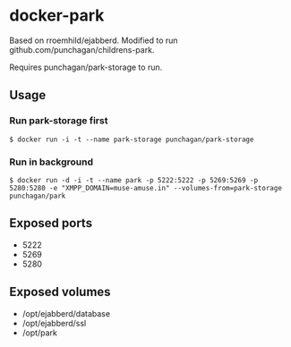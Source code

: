 # docker-park

Based on rroemhild/ejabberd.  Modified to run
github.com/punchagan/childrens-park.

Requires punchagan/park-storage to run.

## Usage

### Run park-storage first
```
$ docker run -i -t --name park-storage punchagan/park-storage
```

### Run in background

```
$ docker run -d -i -t --name park -p 5222:5222 -p 5269:5269 -p 5280:5280 -e "XMPP_DOMAIN=muse-amuse.in" --volumes-from=park-storage punchagan/park
```

## Exposed ports

* 5222
* 5269
* 5280

## Exposed volumes

* /opt/ejabberd/database
* /opt/ejabberd/ssl
* /opt/park